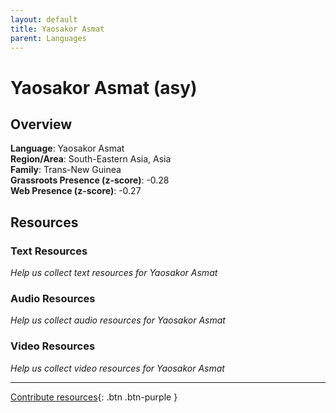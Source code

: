 ```yaml
---
layout: default
title: Yaosakor Asmat
parent: Languages
---
```


# Yaosakor Asmat (asy)

## Overview

**Language**: Yaosakor Asmat  
**Region/Area**: South-Eastern Asia, Asia  
**Family**: Trans-New Guinea  
**Grassroots Presence (z-score)**: -0.28  
**Web Presence (z-score)**: -0.27  

## Resources

### Text Resources
*Help us collect text resources for Yaosakor Asmat*

### Audio Resources
*Help us collect audio resources for Yaosakor Asmat*

### Video Resources
*Help us collect video resources for Yaosakor Asmat*

---

[Contribute resources](https://forms.office.com/e/1SfLJx3u1r){: .btn .btn-purple }
